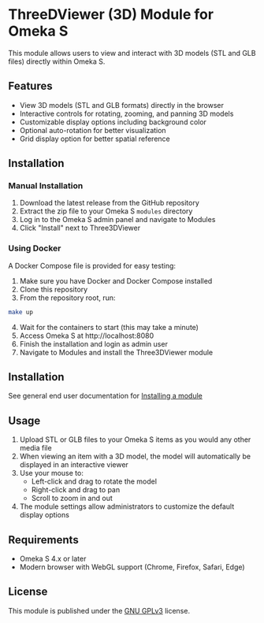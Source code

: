 # ThreeDViewer (3D) Module for Omeka S

This module allows users to view and interact with 3D models (STL and GLB files) directly within Omeka S.

## Features

- View 3D models (STL and GLB formats) directly in the browser
- Interactive controls for rotating, zooming, and panning 3D models
- Customizable display options including background color
- Optional auto-rotation for better visualization
- Grid display option for better spatial reference

## Installation

### Manual Installation

1. Download the latest release from the GitHub repository
2. Extract the zip file to your Omeka S `modules` directory
3. Log in to the Omeka S admin panel and navigate to Modules
5. Click "Install" next to Three3DViewer

### Using Docker

A Docker Compose file is provided for easy testing:

1. Make sure you have Docker and Docker Compose installed
2. Clone this repository
3. From the repository root, run:

```bash
make up
```

4. Wait for the containers to start (this may take a minute)
5. Access Omeka S at http://localhost:8080
6. Finish the installation and login as admin user
7. Navigate to Modules and install the Three3DViewer module

## Installation

See general end user documentation for [Installing a module](http://omeka.org/s/docs/user-manual/modules/#installing-modules)

## Usage

1. Upload STL or GLB files to your Omeka S items as you would any other media file
2. When viewing an item with a 3D model, the model will automatically be displayed in an interactive viewer
3. Use your mouse to:
   - Left-click and drag to rotate the model
   - Right-click and drag to pan
   - Scroll to zoom in and out
4. The module settings allow administrators to customize the default display options

## Requirements

- Omeka S 4.x or later
- Modern browser with WebGL support (Chrome, Firefox, Safari, Edge)

## License

This module is published under the [GNU GPLv3](LICENSE) license.
